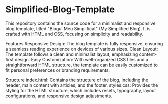 # Simplified-Blog-Template

This repository contains the source code for a minimalist and responsive blog template, titled "Blogul Meu Simplificat" (My Simplified Blog). It is crafted with HTML and CSS, focusing on simplicity and readability.

Features
Responsive Design: The blog template is fully responsive, ensuring a seamless reading experience on devices of various sizes.
Clean Layout: The template follows a clean and minimalist layout, emphasizing content-first design.
Easy Customization: With well-organized CSS files and a straightforward HTML structure, the template can be easily customized to fit personal preferences or branding requirements.

Structure
index.html: Contains the structure of the blog, including the header, main content with articles, and the footer.
styles.css: Provides the styling for the HTML structure, which includes resets, typography, layout configurations, and responsive design adjustments.
